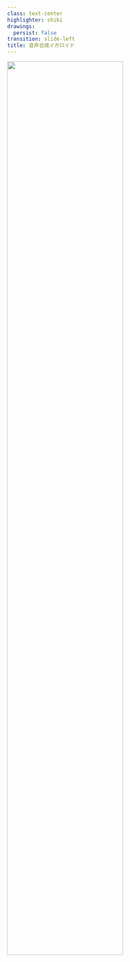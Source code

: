 ```yaml
---
class: text-center
highlighter: shiki
drawings:
  persist: false
transition: slide-left
title: 音声合成イガロイド
---
```


<style>
  #slideshow {
    background: black;
  }

  .my-auto {
    height: 100%;
  }

  .background {
    width: 100%;
    height: 100%;
  }

  .background .title {
    margin: auto;
    width: 73%;
  }
</style>

<div class="background">
  <img class="title" src="/title.jpeg">
</div>

---

学習モデル作成するまでに時間がなかったので今回は調査だけ

mycoeiroinkを試してみる  
https://zenn.dev/kun432/scraps/8e963a8a4948b2

MYCOEIROINKをGoogleに課金して作ってみた結果コスパ良すぎて草ｗ【音声合成】  
https://www.youtube.com/watch?v=q9PrZ4p4fuA

をみて試してみようとしたが...

---

<style>
  .background .zenn {
    margin: auto;
    width: 100%;
  }
</style>

<div class="background">
  <img class="zenn" src="/zenn.png">
</div>

---

<style>
  .background .macbook {
    margin: auto;
    width: 46%;
  }
</style>

<div class="background">
  <img class="macbook" src="/macbook.png">
</div>

---

| GPU | 料金 | 実行時間 | メモリ |
| ----- | ----- | ----- | ----- |
| Colab (Tesla K80) | 無料 | 12H | 12GB |
| Colab Pro (Tesla T4 / P100) | $9.99/mo | 24H | 25GB |
| GeForce RTX 4090 | ¥249800 | ∞ | 24GB |
| GeForce RTX 4070 Ti | ¥119800 | ∞ | 24GB |
| GeForce RTX 2080 Ti | ¥149800 | ∞ | 11GB |
| Radeon Pro 560X | MacBook + ¥30000ぐらい? | ∞ | 4GB |
| Intel UHD Graphics 630 (Intel Core i9) | MacBook + ¥わすれた | ∞ | 1.5GB |

---

対ありでした  
金と時間で解決するクソゲーでした


とはいえこれやればそれっぽいことができることや  
Google Colabpratory可能性を見いだせた  

COEIROINKも無償でできる数少ない手段としてあることがわかった  

---

Google Colabpratory  
https://colab.research.google.com/drive/1BqaB-Zv5RuaQp-OW0effsFVGCYwvaJ4R?usp=sharing

MarkdownとPythonの実行環境が一緒になったような環境と  
GCPなのでBigQueryとかの連携もできて良さそう

<style>
  .background .colabpratory {
    margin: auto;
    width: 68%;
  }
</style>

<div class="background">
  <img class="colabpratory" src="/colabpratory.png">
</div>

---

COEIROINKのサンプリング  
サンプルの音声ファイルがあったので自分の声でやろうとしなかったが  
サンプリングしようとなるとこれ朗読するのか

<style>
  .background .text {
    margin: auto;
    width: 53%;
  }
</style>

<div class="background">
  <img class="text" src="/text.png">
</div>

---

<style>
  .comp {
    width: 100%;
    height: 100%;
    display: flex;
    align-items: center;
    justify-content: center;
    font-size: 300px;

    animation: fadeIn 0.7s ease 0.7s 1 normal backwards;
  }

  @keyframes fadeIn {
    from {
      transform: translateY(-1000px);
    }
    to {
      transform: translateY(0);
    }
  }
</style>

<div class="comp">完</div>
